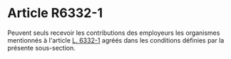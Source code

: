 # Article R6332-1

 

  
Peuvent seuls recevoir les contributions des employeurs les organismes mentionnés à l'article [L. 6332-1][1] agréés dans les conditions définies par la présente sous-section.

 [1]: /affichCodeArticle.do?cidTexte=LEGITEXT000006072050&idArticle=LEGIARTI000006904342&dateTexte=&categorieLien=cid